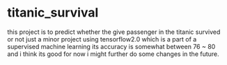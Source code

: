 # titanic_survival
this project is to predict whether the give passenger in the titanic survived or not just a minor project using tensorflow2.0 which is a part of a supervised machine learning its accuracy is somewhat between 76 ~ 80 and i think its good for now i might further do some changes in the future.


